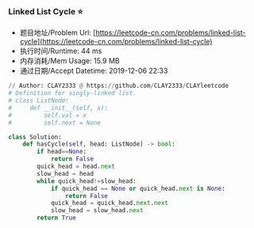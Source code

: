
### Linked List Cycle :star:
- 题目地址/Problem Url: [https://leetcode-cn.com/problems/linked-list-cycle](https://leetcode-cn.com/problems/linked-list-cycle)
- 执行时间/Runtime: 44 ms 
- 内存消耗/Mem Usage: 15.9 MB
- 通过日期/Accept Datetime: 2019-12-06 22:33
```python
// Author: CLAY2333 @ https://github.com/CLAY2333/CLAYleetcode
# Definition for singly-linked list.
# class ListNode:
#     def __init__(self, x):
#         self.val = x
#         self.next = None

class Solution:
    def hasCycle(self, head: ListNode) -> bool:
        if head==None:
            return False
        quick_head = head.next
        slow_head = head
        while quick_head!=slow_head:
            if quick_head == None or quick_head.next is None:
                return False
            quick_head = quick_head.next.next
            slow_head = slow_head.next
        return True

```
